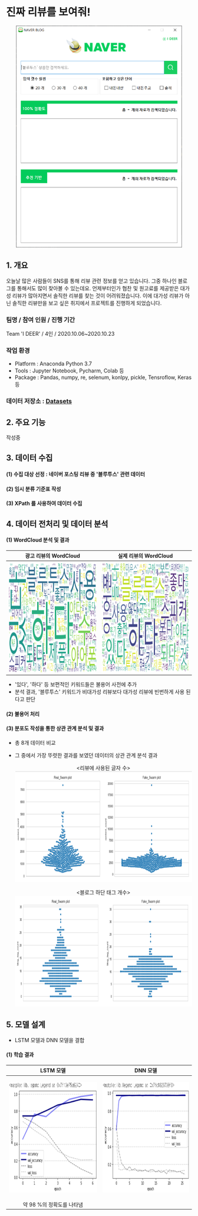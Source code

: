 # 진짜 리뷰를 보여줘!

<p align="center"><img src="/img/main화면.PNG" width="450px" height="600px"></>

## 1. 개요
오늘날 많은 사람들이 SNS를 통해 리뷰 관련 정보를 얻고 있습니다. 그중 하나인 블로그를 통해서도 많이 찾아볼 수 있는데요. 언제부터인가 협찬 및 원고료를 제공받은 대가성 리뷰가 많아지면서 솔직한 리뷰를 찾는 것이 어려워졌습니다. 이에 대가성 리뷰가 아닌 솔직한 리뷰만을 보고 싶은 취지에서 프로젝트를 진행하게 되었습니다.

  ### 팀명 / 참여 인원 / 진행 기간 
  Team 'I DEER' / 4인 / 2020.10.06~2020.10.23
  
  ### 작업 환경
  - Platform : Anaconda Python 3.7   
  - Tools : Jupyter Notebook, Pycharm, Colab 등   
  - Package : Pandas, numpy, re, selenum, konlpy, pickle, Tensroflow, Keras 등
  
  ### **데이터 저장소 : [Datasets][drivelink]**
  
  [drivelink]: https://drive.google.com/drive/folders/1PRSHKNPuE6AGbU_cZJdeU9crbP1xsiMK?usp=sharing
  
## 2. 주요 기능
작성중

## 3. 데이터 수집
  #### (1) 수집 대상 선정 : 네이버 포스팅 리뷰 중 '블루투스' 관련 데이터
  #### (2) 임시 분류 기준표 작성
  #### (3) XPath 를 사용하여 데이터 수집
  
## 4. 데이터 전처리 및 데이터 분석
  #### (1) WordCloud 분석 및 결과
  
  광고 리뷰의 WordCloud        |  실제 리뷰의 WordCloud
  :-------------------------:|:-------------------------:
  <img src="/img/5.fake_data_cleaned_content.png" width="450px" height="300px">  | <img src="/img/5.real_data_cleaned_content.png" width="450px" height="300px"><figcaption>
   
  - '있다', '하다' 등 보편적인 키워드들은 불용어 사전에 추가
  - 분석 결과, '블루투스' 키워드가 비대가성 리뷰보다 대가성 리뷰에 빈번하게 사용 된다고 판단

  #### (2) 불용어 처리
  #### (3) 분포도 작성을 통한 상관 관계 분석 및 결과
  - 총 8개 데이터 비교
  - 그 중에서 가장 뚜렷한 결과를 보였던 데이터의 상관 관계 분석 결과
     
    <p align="center"><리뷰에 사용된 글자 수>
    <img src="/img/3.본문글자수_상관관계.PNG" width="1000px" height="300px">
    
    <p align="center"><블로그 하단 태그 개수>
    <img src="/img/3.블로그태그_상관관계.PNG" width="1000px" height="300px">
  
## 5. 모델 설계
  - LSTM 모델과 DNN 모델을 결합
  
  #### (1) 학습 결과
  | LSTM 모델 | DNN 모델  |
|:-------------------------:|:-------------------------: |
|<p align="center"><img src="/img/7.Model_LSTM_Result.png" width="450px" height="300px" />|<p align="center"><img src="/img/8.Model_DNN_Result.png" width="450px" height="300px" /> |
| 약 98 %의 정확도를 나타냄                              ||

